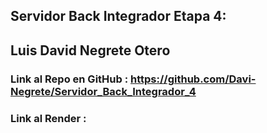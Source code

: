 ## Servidor Back Integrador Etapa 4:

## Luis David Negrete Otero

### Link al Repo en GitHub : https://github.com/Davi-Negrete/Servidor_Back_Integrador_4

### Link al Render : 